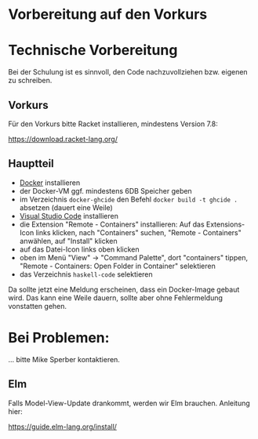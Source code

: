 # Vorbereitung auf den Vorkurs

# Technische Vorbereitung

Bei der Schulung ist es sinnvoll, den Code nachzuvollziehen
bzw. eigenen zu schreiben.

## Vorkurs

Für den Vorkurs bitte Racket installieren, mindestens Version 7.8:

https://download.racket-lang.org/

## Hauptteil

- [Docker](https://www.docker.com/) installieren
- der Docker-VM ggf. mindestens 6DB Speicher geben
- im Verzeichnis `docker-ghcide` den Befehl `docker build -t ghcide .`
  absetzen (dauert eine Weile)
- [Visual Studio Code](https://code.visualstudio.com/download) installieren
- die Extension "Remote - Containers" installieren:
  Auf das Extensions-Icon links klicken, nach "Containers" suchen,
  "Remote - Containers" anwählen, auf "Install" klicken
- auf das Datei-Icon links oben klicken
- oben im Menü "View" -> "Command Palette", dort
  "containers" tippen, "Remote - Containers: Open Folder in Container" selektieren
- das Verzeichnis `haskell-code` selektieren

Da sollte jetzt eine Meldung erscheinen, dass ein Docker-Image gebaut
wird.  Das kann eine Weile dauern, sollte aber ohne Fehlermeldung
vonstatten gehen.

# Bei Problemen:

... bitte Mike Sperber kontaktieren.

## Elm

Falls Model-View-Update drankommt, werden wir Elm brauchen.  Anleitung
hier:

https://guide.elm-lang.org/install/

